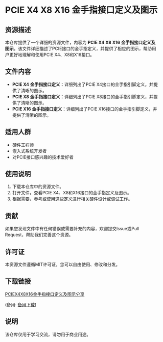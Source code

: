 # PCIE X4 X8 X16 金手指接口定义及图示

## 资源描述

本仓库提供了一个详细的资源文件，内容为 **PCIE X4 X8 X16 金手指接口定义及图示**。该文件详细描述了PCIE接口的金手指定义，并提供了相应的图示，帮助用户更好地理解和使用PCIE X4、X8和X16接口。

## 文件内容

- **PCIE X4 金手指接口定义**：详细列出了PCIE X4接口的金手指引脚定义，并提供了清晰的图示。
- **PCIE X8 金手指接口定义**：详细列出了PCIE X8接口的金手指引脚定义，并提供了清晰的图示。
- **PCIE X16 金手指接口定义**：详细列出了PCIE X16接口的金手指引脚定义，并提供了清晰的图示。

## 适用人群

- 硬件工程师
- 嵌入式系统开发者
- 对PCIE接口感兴趣的技术爱好者

## 使用说明

1. 下载本仓库中的资源文件。
2. 打开文件，查看PCIE X4、X8和X16接口的金手指定义及图示。
3. 根据需要，参考或使用这些定义进行相关硬件设计或调试工作。

## 贡献

如果您发现文件中有任何错误或需要补充的内容，欢迎提交Issue或Pull Request，帮助我们完善这个资源。

## 许可证

本资源文件遵循MIT许可证，您可以自由使用、修改和分发。

## 下载链接
[PCIEX4X8X16金手指接口定义及图示分享](https://pan.quark.cn/s/bfa66e157b3e) 

(备用: [备用下载](https://pan.baidu.com/s/11f0xXkgbRWHxTzjC2namBQ?pwd=trsp))

## 说明

该仓库仅用于学习交流，请勿用于商业用途。

